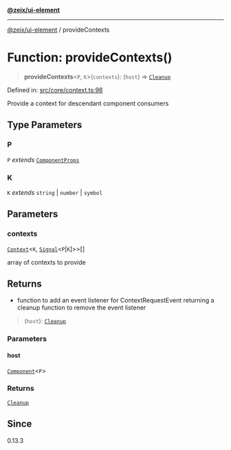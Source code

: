 [**@zeix/ui-element**](../README.md)

***

[@zeix/ui-element](../globals.md) / provideContexts

# Function: provideContexts()

> **provideContexts**\<`P`, `K`\>(`contexts`): (`host`) => [`Cleanup`](../type-aliases/Cleanup.md)

Defined in: [src/core/context.ts:98](https://github.com/zeixcom/ui-element/blob/297c0e8e040b3880ad85a2bc873523a8086f09a3/src/core/context.ts#L98)

Provide a context for descendant component consumers

## Type Parameters

### P

`P` *extends* [`ComponentProps`](../type-aliases/ComponentProps.md)

### K

`K` *extends* `string` \| `number` \| `symbol`

## Parameters

### contexts

[`Context`](../type-aliases/Context.md)\<`K`, [`Signal`](../type-aliases/Signal.md)\<`P`\[`K`\]\>\>[]

array of contexts to provide

## Returns

- function to add an event listener for ContextRequestEvent returning a cleanup function to remove the event listener

> (`host`): [`Cleanup`](../type-aliases/Cleanup.md)

### Parameters

#### host

[`Component`](../type-aliases/Component.md)\<`P`\>

### Returns

[`Cleanup`](../type-aliases/Cleanup.md)

## Since

0.13.3
